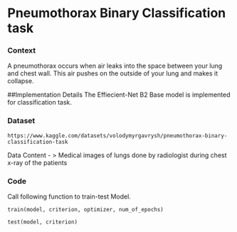 # Pneumothorax Binary Classification task

### Context
A pneumothorax occurs when air leaks into the space between your lung and chest wall. 
This air pushes on the outside of your lung and makes it collapse.  

##Implementation Details
The Effiecient-Net B2 Base model is implemented for classification task.

### Dataset
```
https://www.kaggle.com/datasets/volodymyrgavrysh/pneumothorax-binary-classification-task
```

Data Content - > Medical images of lungs done by radiologist during chest x-ray of the patients


### Code
Call following function to train-test Model.
```
train(model, criterion, optimizer, num_of_epochs)

test(model, criterion)

```
